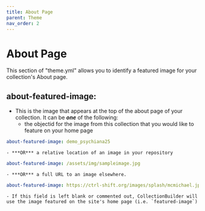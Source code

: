 ```yaml
---
title: About Page
parent: Theme
nav_order: 2
---
```


# About Page

This section of "theme.yml" allows you to identify a featured image for your collection's About page.

## about-featured-image: 

- This is the image that appears at the top of the about page of your collection. It can be ***one*** of the following:
	- the objectid for the image from this collection that you would like to feature on your home page
```yaml
about-featured-image: demo_psychiana25
```
	- ***OR*** a relative location of an image in your repository
```yaml
about-featured-image: /assets/img/sampleimage.jpg
```
	- ***OR*** a full URL to an image elsewhere.
```yaml
about-featured-image: https://ctrl-shift.org/images/splash/mcmichael.jpg
```
	- If this field is left blank or commented out, CollectionBuilder will use the image featured on the site's home page (i.e. `featured-image`)
